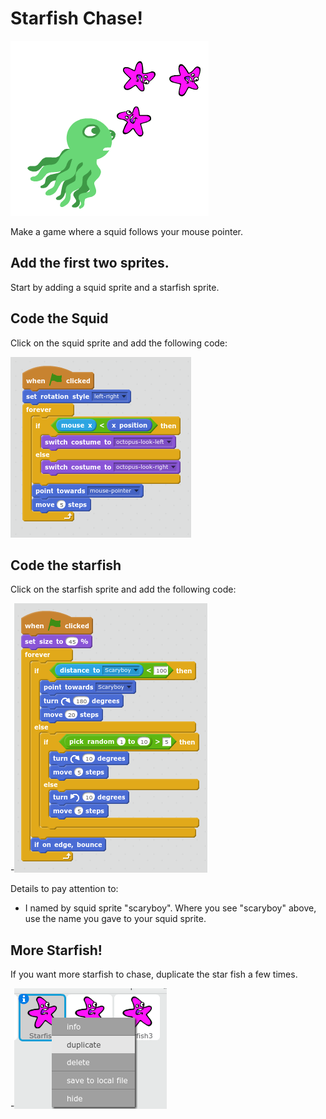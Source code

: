 # Starfish Chase!

![Squid chasing starfish](https://github.com/edthedev/scratch_lessons/blob/master/Screenshot%202017-08-06%20at%208.39.47%20PM.png)

Make a game where a squid follows your mouse pointer.

## Add the first two sprites.

Start by adding a squid sprite and a starfish sprite.


## Code the Squid

Click on the squid sprite and add the following code:

![Squid source code](https://github.com/edthedev/scratch_lessons/blob/master/Screenshot%202017-08-06%20at%208.40.07%20PM.png)


## Code the starfish

Click on the starfish sprite and add the following code:

-![Starfish source code](https://github.com/edthedev/scratch_lessons/blob/master/Screenshot%202017-08-06%20at%208.40.33%20PM.png)

Details to pay attention to:
- I named by squid sprite "scaryboy". Where you see "scaryboy" above, use the name you gave to your squid sprite.

## More Starfish!

If you want more starfish to chase, duplicate the star fish a few times.

 -![How to duplicate Starfish](https://github.com/edthedev/scratch_lessons/blob/master/Screenshot%202017-08-06%20at%208.40.53%20PM.png)		 
 
